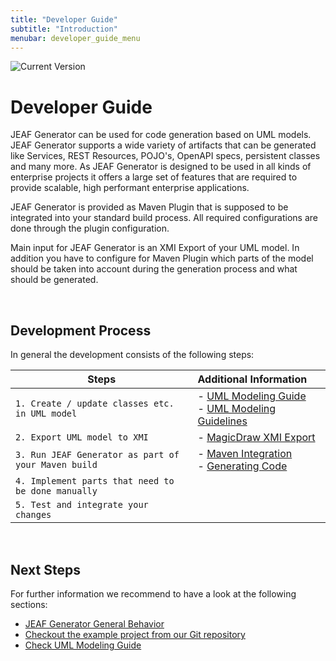 ```yaml
---
title: "Developer Guide"
subtitle: "Introduction"
menubar: developer_guide_menu
---
```


![Current Version](https://maven-badges.herokuapp.com/maven-central/com.anaptecs.jeaf.generator/jeaf-generator/badge.svg)

# Developer Guide

JEAF Generator can be used for code generation based on UML models. JEAF Generator supports a wide variety of artifacts that can be generated like Services, REST Resources, POJO's, OpenAPI specs, persistent classes and many more. As JEAF Generator is designed to be used in all kinds of enterprise projects it offers a large set of features that are required to provide scalable, high performant enterprise applications.<br>

JEAF Generator is provided as Maven Plugin that is supposed to be integrated into your standard build process. All required configurations are done through the plugin configuration.<br>

Main input for JEAF Generator is an XMI Export of your UML model. In addition you have to configure for Maven Plugin which parts of the model  should be taken into account during the generation process and what should be generated.

<br>

## Development Process

In general the development consists of the following steps:

| Steps                                               | Additional Information                                                                    |
| --------------------------------------------------- |:----------------------------------------------------------------------------------------- |
| `1. Create / update classes etc. in UML model`      | - [UML Modeling Guide](../uml-modeling-guide)<br/>- [UML Modeling Guidelines]()           |
| `2. Export UML model to XMI`                        | - [MagicDraw XMI Export](../../uml-modeling-guide/magic-draw-xmi-export)                                           |
| `3. Run JEAF Generator as part of your Maven build` | - [Maven Integration](maven-integration)<br>- [Generating Code](overview-generating-code) |
| `4. Implement parts that need to be done manually`  |                                                                                           |
| `5. Test and integrate your changes`                |                                                                                           |

<br>

## Next Steps

For further information we recommend to have a look at the following sections:

- [JEAF Generator General Behavior](general-behavior) 
- [Checkout the example project from our Git repository](https://bitbucket.org/anaptecs/jeaf-generator-samples)
- [Check UML Modeling Guide](../uml-modeling-guide)
